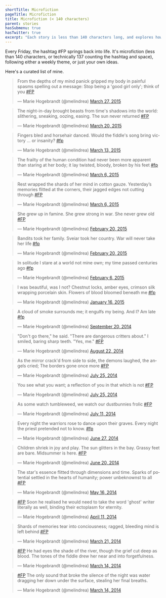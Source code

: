 ```yaml
---
shortTitle: Microfiction
pageTitle: Microfiction
title: Microfiction (< 140 characters)
parent: stories
hasSubmenu: true
hasTwitter: true
excerpt: "Each story is less than 140 characters long, and explores how much of a twist you can create in that short a space. Most are 3rd person point-of-view."
---
```


Every Friday, the hashtag #FP springs back into life. It's
microfiction (less than 140 characters, or technically 137 counting
the hashtag and space), following either a weekly theme, or just
your own ideas.

Here's a curated list of mine.

<blockquote class="twitter-tweet" data-partner="tweetdeck"><p>From the depths of my mind panick gripped my body in painful spasms spelling out a message: Stop being a &#39;good girl only&#39;; think of you <a href="https://twitter.com/hashtag/FP?src=hash">#FP</a></p>&mdash; Marie Hogebrandt (@melindrea) <a href="https://twitter.com/melindrea/status/581458526909911040">March 27, 2015</a></blockquote>

<blockquote class="twitter-tweet" lang="en"><p>The night-in-day brought beasts from time&#39;s shadows into the world: slithering, sneaking, oozing, easing. The sun never returned <a href="https://twitter.com/hashtag/FP?src=hash">#FP</a></p>&mdash; Marie Hogebrandt (@melindrea) <a href="https://twitter.com/melindrea/status/579013340980187136">March 20, 2015</a></blockquote>

<blockquote class="twitter-tweet" lang="en"><p>Fingers bled and horsehair danced. Would the fiddle&#39;s song bring victory ... or insanity? <a href="https://twitter.com/hashtag/fp?src=hash">#fp</a></p>&mdash; Marie Hogebrandt (@melindrea) <a href="https://twitter.com/melindrea/status/576277659782668288">March 13, 2015</a></blockquote>

<blockquote class="twitter-tweet" lang="en"><p>The frailty of the human condition had never been more apparent than staring at her body; it lay twisted, bloody, broken by his feet <a href="https://twitter.com/hashtag/fp?src=hash">#fp</a></p>&mdash; Marie Hogebrandt (@melindrea) <a href="https://twitter.com/melindrea/status/573772720640516096">March 6, 2015</a></blockquote>

<blockquote class="twitter-tweet" lang="en"><p>Rest wrapped the shards of her mind in cotton gauze. Yesterday’s memories flitted at the corners, their jagged edges not cutting through <a href="https://twitter.com/hashtag/FP?src=hash">#FP</a></p>&mdash; Marie Hogebrandt (@melindrea) <a href="https://twitter.com/melindrea/status/573758711388336129">March 6, 2015</a></blockquote>

<blockquote class="twitter-tweet" lang="en"><p>She grew up in famine. She grew strong in war. She never grew old <a href="https://twitter.com/hashtag/FP?src=hash">#FP</a></p>&mdash; Marie Hogebrandt (@melindrea) <a href="https://twitter.com/melindrea/status/568688681151819776">February 20, 2015</a></blockquote>

<blockquote class="twitter-tweet" lang="en"><p>Bandits took her family. Sveiar took her country. War will never take her life <a href="https://twitter.com/hashtag/fp?src=hash">#fp</a></p>&mdash; Marie Hogebrandt (@melindrea) <a href="https://twitter.com/melindrea/status/568652598275911681">February 20, 2015</a></blockquote>

<blockquote class="twitter-tweet" lang="en"><p>In solitude I stare at a world not mine own; my time passed centuries ago <a href="https://twitter.com/hashtag/fp?src=hash">#fp</a></p>&mdash; Marie Hogebrandt (@melindrea) <a href="https://twitter.com/melindrea/status/563615451784445952">February 6, 2015</a></blockquote>

<blockquote class="twitter-tweet" lang="en"><p>I was beautiful, was I not? Chestnut locks, amber eyes, crimson silk wrapping porcelain skin. Flowers of blood bloomed beneath me <a href="https://twitter.com/hashtag/fp?src=hash">#fp</a></p>&mdash; Marie Hogebrandt (@melindrea) <a href="https://twitter.com/melindrea/status/556152161697296384">January 16, 2015</a></blockquote>

<blockquote class="twitter-tweet" lang="en"><p>A cloud of smoke surrounds me; it engulfs my being. And I? Am late <a href="https://twitter.com/hashtag/fp?src=hash">#fp</a></p>&mdash; Marie Hogebrandt (@melindrea) <a href="https://twitter.com/melindrea/status/513222682280992768">September 20, 2014</a></blockquote>

<blockquote class="twitter-tweet" lang="en"><p>&quot;Don&#39;t go there,&quot; he said. &quot;There are dangerous critters about.&quot;&#10;I smiled, baring sharp teeth. &quot;Yes, me.&quot; <a href="https://twitter.com/hashtag/FP?src=hash">#FP</a></p>&mdash; Marie Hogebrandt (@melindrea) <a href="https://twitter.com/melindrea/status/502761319934992385">August 22, 2014</a></blockquote>

<blockquote class="twitter-tweet" lang="en"><p>As the mirror crack&#39;d from side to side, the demons laughed, the angels cried; The borders gone once more <a href="https://twitter.com/hashtag/FP?src=hash">#FP</a></p>&mdash; Marie Hogebrandt (@melindrea) <a href="https://twitter.com/melindrea/status/492756044557606912">July 25, 2014</a></blockquote>

<blockquote class="twitter-tweet" lang="en"><p>You see what you want; a reflection of you in that which is not <a href="https://twitter.com/hashtag/FP?src=hash">#FP</a></p>&mdash; Marie Hogebrandt (@melindrea) <a href="https://twitter.com/melindrea/status/492687187977437184">July 25, 2014</a></blockquote>

<blockquote class="twitter-tweet" lang="en"><p>As some watch tumbleweed, we watch our dustbunnies frolic <a href="https://twitter.com/hashtag/FP?src=hash">#FP</a></p>&mdash; Marie Hogebrandt (@melindrea) <a href="https://twitter.com/melindrea/status/487532408884170753">July 11, 2014</a></blockquote>

<blockquote class="twitter-tweet" lang="en"><p>Every night the warriors rose to dance upon their graves. Every night the priest pretended not to know. <a href="https://twitter.com/hashtag/fp?src=hash">#fp</a></p>&mdash; Marie Hogebrandt (@melindrea) <a href="https://twitter.com/melindrea/status/482526490735951872">June 27, 2014</a></blockquote>

<blockquote class="twitter-tweet" lang="en"><p>Children shriek in joy and play. &#10;The sun glitters in the bay.&#10;Grassy feet are bare. &#10;Midsummer is here. <a href="https://twitter.com/hashtag/FP?src=hash">#FP</a></p>&mdash; Marie Hogebrandt (@melindrea) <a href="https://twitter.com/melindrea/status/480049291990679552">June 20, 2014</a></blockquote>

<blockquote class="twitter-tweet" lang="en"><p>The star&#39;s essence flitted through dimensions and time. Sparks of potential settled in the hearts of humanity; power unbeknownst to all <a href="https://twitter.com/hashtag/FP?src=hash">#FP</a></p>&mdash; Marie Hogebrandt (@melindrea) <a href="https://twitter.com/melindrea/status/467296375542398976">May 16, 2014</a></blockquote>

<blockquote class="twitter-tweet" lang="en"><p><a href="https://twitter.com/hashtag/FP?src=hash">#FP</a> Soon he realised he would need to take the word &#39;ghost&#39; writer literally as well, binding their ectoplasm for eternity.</p>&mdash; Marie Hogebrandt (@melindrea) <a href="https://twitter.com/melindrea/status/454593052985020416">April 11, 2014</a></blockquote>

<blockquote class="twitter-tweet" lang="en"><p>Shards of memories tear into conciousness; ragged, bleeding mind is left behind <a href="https://twitter.com/hashtag/FP?src=hash">#FP</a></p>&mdash; Marie Hogebrandt (@melindrea) <a href="https://twitter.com/melindrea/status/447039689812627456">March 21, 2014</a></blockquote>

<blockquote class="twitter-tweet" lang="en"><p><a href="https://twitter.com/hashtag/FP?src=hash">#FP</a> He had eyes the shade of the river, though the grief cut deep as blood. The tones of the fiddle drew her near and into forgetfulness.</p>&mdash; Marie Hogebrandt (@melindrea) <a href="https://twitter.com/melindrea/status/444572995479425024">March 14, 2014</a></blockquote>

<blockquote class="twitter-tweet" lang="en"><p><a href="https://twitter.com/hashtag/FP?src=hash">#FP</a> The only sound that broke the silence of the night was water dragging her down under the surface, stealing her final breaths.</p>&mdash; Marie Hogebrandt (@melindrea) <a href="https://twitter.com/melindrea/status/444571243313119232">March 14, 2014</a></blockquote>
